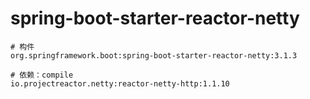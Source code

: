# spring-boot-starter-reactor-netty

```
# 构件
org.springframework.boot:spring-boot-starter-reactor-netty:3.1.3

# 依赖：compile
io.projectreactor.netty:reactor-netty-http:1.1.10
```
